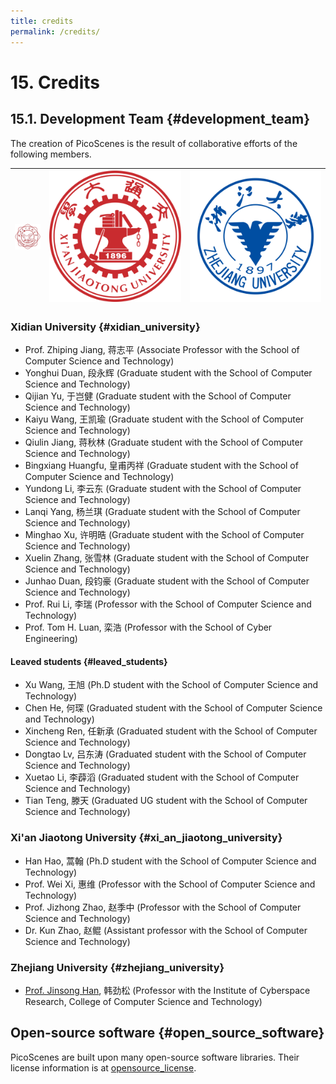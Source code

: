 ```yaml
---
title: credits
permalink: /credits/
---
```


# 15. Credits

## 15.1. Development Team {#development_team}   

The creation of PicoScenes is the result of collaborative efforts of the following members.

| ![Xidian University](/images/logos/Xidian_University.png) | ![Xi'an Jiaotong University](/images/logos/XiJiao.png) | ![Zhejiang University](/images/logos/Zhejiang_University.png) |
|:---:|:---:|:---:|

### Xidian University {#xidian_university}

- Prof. Zhiping Jiang, 蒋志平 (Associate Professor with the School of Computer Science and Technology)
- Yonghui Duan, 段永辉 (Graduate student with the School of Computer Science and Technology)
- Qijian Yu, 于岂健 (Graduate student with the School of Computer Science and Technology)
- Kaiyu Wang, 王凯瑜 (Graduate student with the School of Computer Science and Technology)
- Qiulin Jiang, 蒋秋林 (Graduate student with the School of Computer Science and Technology)
- Bingxiang Huangfu, 皇甫丙祥 (Graduate student with the School of Computer Science and Technology)
- Yundong Li, 李云东 (Graduate student with the School of Computer Science and Technology)
- Lanqi Yang, 杨兰琪 (Graduate student with the School of Computer Science and Technology)
- Minghao Xu, 许明晧 (Graduate student with the School of Computer Science and Technology)
- Xuelin Zhang, 张雪林 (Graduate student with the School of Computer Science and Technology)
- Junhao Duan, 段钧豪 (Graduate student with the School of Computer Science and Technology)
- Prof. Rui Li, 李瑞 (Professor with the School of Computer Science and Technology)
- Prof. Tom H. Luan, 栾浩 (Professor with the School of Cyber Engineering)

#### Leaved students {#leaved_students} 

- Xu Wang, 王旭 (Ph.D student with the School of Computer Science and Technology)
- Chen He, 何琛 (Graduated student with the School of Computer Science and Technology)
- Xincheng Ren, 任新承 (Graduated student with the School of Computer Science and Technology)
- Dongtao Lv, 吕东涛 (Graduated student with the School of Computer Science and Technology)
- Xuetao Li, 李薜滔 (Graduated student with the School of Computer Science and Technology)
- Tian Teng, 滕天 (Graduated UG student with the School of Computer Science and Technology)

### Xi'an Jiaotong University {#xi_an_jiaotong_university}

- Han Hao, 蒿翰 (Ph.D student with the School of Computer Science and Technology)
- Prof. Wei Xi, 惠维 (Professor with the School of Computer Science and Technology)
- Prof. Jizhong Zhao, 赵季中 (Professor with the School of Computer Science and Technology)
- Dr. Kun Zhao, 赵鲲 (Assistant professor with the School of Computer Science and Technology)

### Zhejiang University {#zhejiang_university}  

- [Prof. Jinsong Han](https://person.zju.edu.cn/en/hanjinsong), 韩劲松 (Professor with the Institute of Cyberspace Research, College of Computer Science and Technology)

## Open-source software {#open_source_software} 

PicoScenes are built upon many open-source software libraries. Their license information is at [opensource_license](opensource_license.md).
